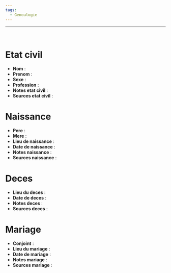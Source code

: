 ```yaml
---
tags:
  - Genealogie
---
```


***
<br>


# Etat civil
- __Nom__ : 
- __Prenom__ : 
- __Sexe__ : 
- __Profession__ :
- __Notes etat civil__ :
- __Sources etat civil__ :

# Naissance
- __Pere__ : 
- __Mere__ : 
- __Lieu de naissance__ :
- __Date de naissance__ : 
- __Notes naissance__ :
- __Sources naissance__ :

# Deces
- __Lieu du deces__ :
- __Date de deces__ : 
- __Notes deces__ :
- __Sources deces__ :

# Mariage
- __Conjoint__ : 
- __Lieu du mariage__ :
- __Date de mariage__ : 
- __Notes mariage__ :
- __Sources mariage__ :
